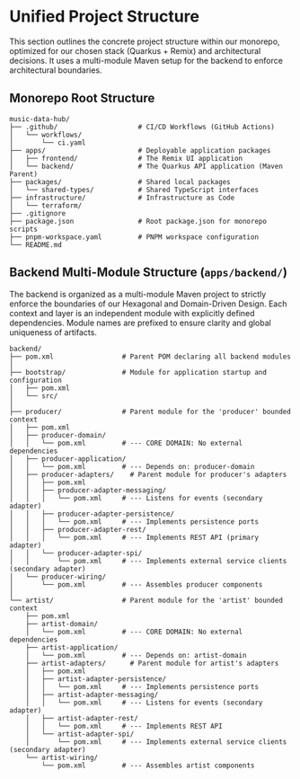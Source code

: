 # Unified Project Structure

This section outlines the concrete project structure within our monorepo, optimized for our chosen stack (Quarkus + Remix) and architectural decisions. It uses a multi-module Maven setup for the backend to enforce architectural boundaries.

## Monorepo Root Structure

```plaintext
music-data-hub/
├── .github/                    # CI/CD Workflows (GitHub Actions)
│   └── workflows/
│       └── ci.yaml
├── apps/                       # Deployable application packages
│   ├── frontend/               # The Remix UI application
│   └── backend/                # The Quarkus API application (Maven Parent)
├── packages/                   # Shared local packages
│   └── shared-types/           # Shared TypeScript interfaces
├── infrastructure/             # Infrastructure as Code
│   └── terraform/
├── .gitignore
├── package.json                # Root package.json for monorepo scripts
├── pnpm-workspace.yaml         # PNPM workspace configuration
└── README.md
```

## Backend Multi-Module Structure (`apps/backend/`)

The backend is organized as a multi-module Maven project to strictly enforce the boundaries of our Hexagonal and Domain-Driven Design. Each context and layer is an independent module with explicitly defined dependencies. Module names are prefixed to ensure clarity and global uniqueness of artifacts.

```plaintext
backend/
├── pom.xml                 # Parent POM declaring all backend modules
│
├── bootstrap/              # Module for application startup and configuration
│   ├── pom.xml
│   └── src/
│
├── producer/               # Parent module for the 'producer' bounded context
│   ├── pom.xml
│   ├── producer-domain/
│   │   └── pom.xml         # --- CORE DOMAIN: No external dependencies
│   ├── producer-application/
│   │   └── pom.xml         # --- Depends on: producer-domain
│   ├── producer-adapters/    # Parent module for producer's adapters
│   │   ├── pom.xml
│   │   ├── producer-adapter-messaging/
│   │   │   └── pom.xml     # --- Listens for events (secondary adapter)
│   │   ├── producer-adapter-persistence/
│   │   │   └── pom.xml     # --- Implements persistence ports
│   │   ├── producer-adapter-rest/
│   │   │   └── pom.xml     # --- Implements REST API (primary adapter)
│   │   └── producer-adapter-spi/
│   │       └── pom.xml     # --- Implements external service clients (secondary adapter)
│   └── producer-wiring/
│       └── pom.xml         # --- Assembles producer components
│
└── artist/                 # Parent module for the 'artist' bounded context
    ├── pom.xml
    ├── artist-domain/
    │   └── pom.xml         # --- CORE DOMAIN: No external dependencies
    ├── artist-application/
    │   └── pom.xml         # --- Depends on: artist-domain
    ├── artist-adapters/      # Parent module for artist's adapters
    │   ├── pom.xml
    │   ├── artist-adapter-persistence/
    │   │   └── pom.xml     # --- Implements persistence ports
    │   ├── artist-adapter-messaging/
    │   │   └── pom.xml     # --- Listens for events (secondary adapter)
    │   ├── artist-adapter-rest/
    │   │   └── pom.xml     # --- Implements REST API
    │   └── artist-adapter-spi/
    │       └── pom.xml     # --- Implements external service clients (secondary adapter)
    └── artist-wiring/
        └── pom.xml         # --- Assembles artist components
```
